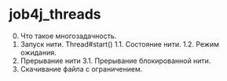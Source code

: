 # job4j_threads
0. Что такое многозадачность.
1. Запуск нити. Thread#start()
1.1. Состояние нити.
1.2. Режим ожидания.
3. Прерывание нити
3.1. Прерывание блокированной нити.
4. Скачивание файла с ограничением.
